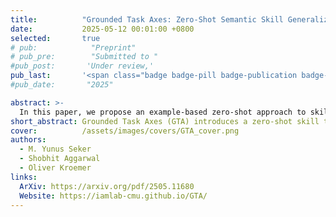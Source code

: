 ```yaml
---
title:          "Grounded Task Axes: Zero-Shot Semantic Skill Generalization via Task-Axis Controllers and Visual Foundation Models"
date:           2025-05-12 00:01:00 +0800
selected:       true
# pub:            "Preprint"
# pub_pre:        "Submitted to "
#pub_post:       'Under review,'
pub_last:       '<span class="badge badge-pill badge-publication badge-info">Humanoids 2025 - Under Review</span>'
#pub_date:       "2025"

abstract: >-
  In this paper, we propose an example-based zero-shot approach to skill transfer. Rather than treating skills as atomic, we decompose skills into a prioritized list of grounded task-axis (GTA) controllers. Each GTAC defines an adaptable controller, such as a position or force controller, along an axis. Importantly, the GTACs are grounded in object key points and axes, e.g., the relative position of a screw head or the axis of its shaft. Zero-shot transfer is thus achieved by finding semantically-similar grounding features on novel target objects. We achieve this example-based grounding of the skills through the use of foundation models, such as SD-DINO, that can detect semantically similar keypoints of objects. We evaluate our framework on real-robot experiments, including screwing, pouring, and spatula scraping tasks, and demonstrate robust and versatile controller transfer for each.
short_abstract: Grounded Task Axes (GTA) introduces a zero-shot skill transfer framework that enables robots to generalize manipulation tasks to unseen objects by grounding modular controllers (like position, force, and orientation) using vision foundation models. It allows robots to perform complex, multi-step tasks—such as scraping, pouring, or inserting—without training or fine-tuning, by matching semantic keypoints between objects.
cover:          /assets/images/covers/GTA_cover.png
authors:
  - M. Yunus Seker
  - Shobhit Aggarwal
  - Oliver Kroemer
links:
  ArXiv: https://arxiv.org/pdf/2505.11680
  Website: https://iamlab-cmu.github.io/GTA/
---
```

